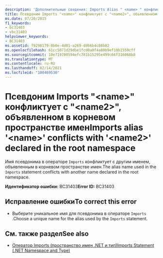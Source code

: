 ```yaml
---
description: 'Дополнительные сведения: Imports Alias " <name> " конфликтует с " <name2> ", объявленным в корневом пространстве имен'
title: Псевдоним Imports "<name>" конфликтует с "<name2>", объявленном в корневом пространстве имен
ms.date: 07/20/2015
f1_keywords:
- bc31403
- vbc31403
helpviewer_keywords:
- BC31403
ms.assetid: f9298179-0b0e-4d01-a269-dd66b4c88b02
ms.openlocfilehash: 61cc5071d29dbe1fcd0a0f4a80b9ef10b1559cff
ms.sourcegitcommit: 10e719780594efc781b15295e499c66f316068b8
ms.translationtype: MT
ms.contentlocale: ru-RU
ms.lasthandoff: 02/14/2021
ms.locfileid: "100469530"
---
```

# <a name="imports-alias-name-conflicts-with-name2-declared-in-the-root-namespace"></a><span data-ttu-id="2240b-103">Псевдоним Imports "\<name>" конфликтует с "\<name2>", объявленном в корневом пространстве имен</span><span class="sxs-lookup"><span data-stu-id="2240b-103">Imports alias '\<name>' conflicts with '\<name2>' declared in the root namespace</span></span>

<span data-ttu-id="2240b-104">Имя псевдонима в операторе `Imports` конфликтует с другим именем, объявленным в корневом пространстве имен.</span><span class="sxs-lookup"><span data-stu-id="2240b-104">The alias name used in the `Imports` statement conflicts with another name declared in the root namespace.</span></span>  
  
 <span data-ttu-id="2240b-105">**Идентификатор ошибки:** BC31403</span><span class="sxs-lookup"><span data-stu-id="2240b-105">**Error ID:** BC31403</span></span>  
  
## <a name="to-correct-this-error"></a><span data-ttu-id="2240b-106">Исправление ошибки</span><span class="sxs-lookup"><span data-stu-id="2240b-106">To correct this error</span></span>  
  
- <span data-ttu-id="2240b-107">Выберите уникальное имя для псевдонима в операторе `Imports` .</span><span class="sxs-lookup"><span data-stu-id="2240b-107">Choose a unique name for the alias used by the `Imports` statement.</span></span>  
  
## <a name="see-also"></a><span data-ttu-id="2240b-108">См. также раздел</span><span class="sxs-lookup"><span data-stu-id="2240b-108">See also</span></span>

- [<span data-ttu-id="2240b-109">Оператор Imports (пространство имен .NET и тип)</span><span class="sxs-lookup"><span data-stu-id="2240b-109">Imports Statement (.NET Namespace and Type)</span></span>](../language-reference/statements/imports-statement-net-namespace-and-type.md)

